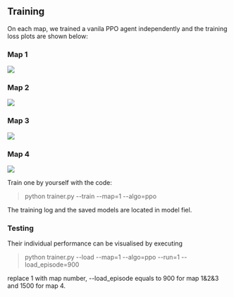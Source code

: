 ## Training

On each map, we trained a vanila PPO agent independently and the training loss plots are shown below:

### Map 1

<img src=https://github.com/jidiai/Competition_Olympics-Running/blob/main/assets/PPO%20map1%20training%20(run1).png>

### Map 2

<img src=https://github.com/jidiai/Competition_Olympics-Running/blob/main/assets/PPO%20map2%20training%20(run2).png>

### Map 3

<img src=https://github.com/jidiai/Competition_Olympics-Running/blob/main/assets/PPO%20map3%20training%20(run3).png>

### Map 4

<img src=https://github.com/jidiai/Competition_Olympics-Running/blob/main/assets/PPO%20map4%20training%20(run4).png>

Train one by yourself with the code:

>python trainer.py --train --map=1 --algo=ppo

The training log and the saved models are located in model fiel.

### Testing

Their individual performance can be visualised by executing 

>python trainer.py --load --map=1 --algo=ppo --run=1 --load_episode=900

replace 1 with map number, --load_episode equals to 900 for map 1&2&3 and 1500 for map 4.
